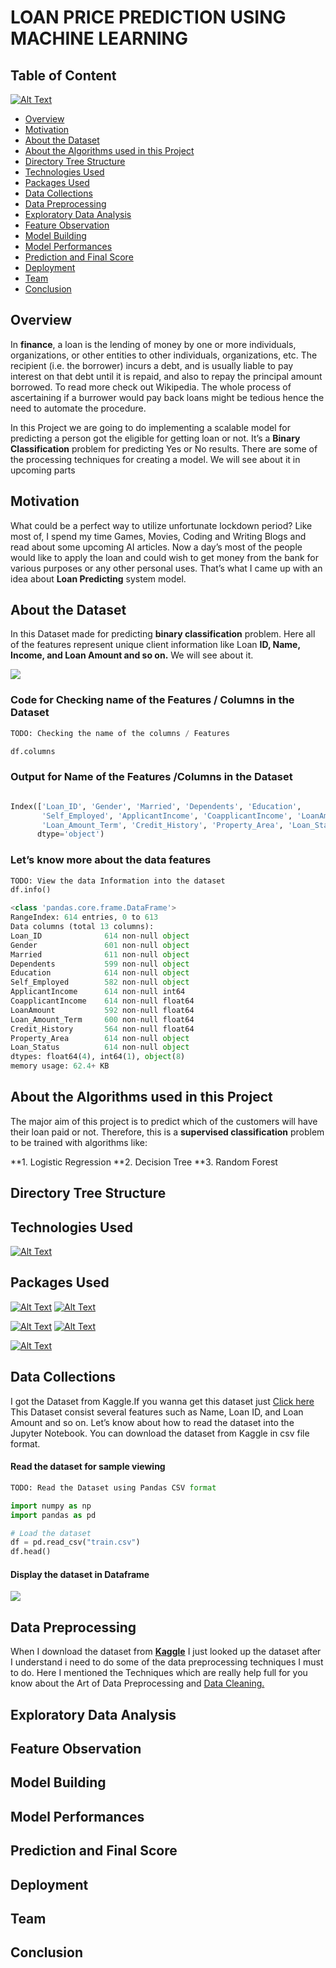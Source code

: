 # LOAN PRICE PREDICTION USING MACHINE LEARNING #
## Table of Content ##

[![Alt Text](Images/1.png)](https://medium.com/@Nivitus./loan-price-prediction-using-machine-learning-b585aafa3e7)

- [Overview](#overview)
- [Motivation](#motivation)
- [About the Dataset](#about-the-dataset)
- [About the Algorithms used in this Project](#about-the-algorithms-used-in-this-project)
- [Directory Tree Structure](#directory-tree-structure) 
- [Technologies Used](#technologies-used) 
- [Packages Used](#packages-used)
- [Data Collections](#data-collections)
- [Data Preprocessing](#data-preprocessing)
- [Exploratory Data Analysis](#exploratory-data-analysis)
- [Feature Observation](#feature-observation)
- [Model Building](#model-building)
- [Model Performances](#model-performances)
- [Prediction and Final Score](#prediction-and-final-score)
- [Deployment](#deployment)
- [Team](#team)
- [Conclusion](#conclusion)


## Overview

In **finance**, a loan is the lending of money by one or more individuals, organizations, or other entities to other individuals, organizations, etc. The recipient (i.e. the borrower) incurs a debt, and is usually liable to pay interest on that debt until it is repaid, and also to repay the principal amount borrowed. To read more check out Wikipedia. The whole process of ascertaining if a burrower would pay back loans might be tedious hence the need to automate the procedure.

In this Project we are going to do implementing a scalable model for predicting a person got the eligible for getting loan or not. It’s a **Binary Classification** problem for predicting Yes or No results. There are some of the processing techniques for creating a model. We will see about it in upcoming parts

## Motivation

What could be a perfect way to utilize unfortunate lockdown period? Like most of, I spend my time Games, Movies, Coding and Writing Blogs and read about some upcoming AI articles. Now a day’s most of the people would like to apply the loan and could wish to get money from the bank for various purposes or any other personal uses. That’s what I came up with an idea about **Loan Predicting** system model.


## About the Dataset

In this Dataset made for predicting **binary classification** problem. Here all of the features represent unique client information like Loan **ID, Name, Income, and Loan Amount and so on.** We will see about it.

![](Images/12.JPG)

### Code for Checking name of the Features / Columns in the Dataset

``` python
TODO: Checking the name of the columns / Features

df.columns
```
### Output for Name of the Features /Columns in the Dataset

``` python

Index(['Loan_ID', 'Gender', 'Married', 'Dependents', 'Education',
       'Self_Employed', 'ApplicantIncome', 'CoapplicantIncome', 'LoanAmount',
       'Loan_Amount_Term', 'Credit_History', 'Property_Area', 'Loan_Status'],
      dtype='object')
```
### Let’s know more about the data features

``` python
TODO: View the data Information into the dataset
df.info()
```

``` python
<class 'pandas.core.frame.DataFrame'>
RangeIndex: 614 entries, 0 to 613
Data columns (total 13 columns):
Loan_ID              614 non-null object
Gender               601 non-null object
Married              611 non-null object
Dependents           599 non-null object
Education            614 non-null object
Self_Employed        582 non-null object
ApplicantIncome      614 non-null int64
CoapplicantIncome    614 non-null float64
LoanAmount           592 non-null float64
Loan_Amount_Term     600 non-null float64
Credit_History       564 non-null float64
Property_Area        614 non-null object
Loan_Status          614 non-null object
dtypes: float64(4), int64(1), object(8)
memory usage: 62.4+ KB
```
## About the Algorithms used in this Project

The major aim of this project is to predict which of the customers will have their loan paid or not. Therefore, this is a **supervised classification** problem to be trained with algorithms like:

**1. Logistic Regression
**2. Decision Tree
**3. Random Forest


## Directory Tree Structure


## Technologies Used

[![Alt Text](Images/19.JPG)](https://www.python.org/)

## Packages Used

[![Alt Text](Images/14.png)](https://numpy.org/doc/)  [![Alt Text](Images/15.png)](https://pandas.pydata.org/)    

[![Alt Text](Images/16.png)](https://seaborn.pydata.org/)  [![Alt Text](Images/17.jpg)](https://matplotlib.org/)
  
[![Alt Text](Images/0.JPG)](https://scikit-learn.org/stable/)


## Data Collections

I got the Dataset from Kaggle.If you wanna get this dataset just [Click here](https://www.kaggle.com/altruistdelhite04/loan-prediction-problem-dataset) This Dataset consist several features such as Name, Loan ID, and Loan Amount and so on. Let’s know about how to read the dataset into the Jupyter Notebook. You can download the dataset from Kaggle in csv file format.

#### Read the dataset for sample viewing

``` python
TODO: Read the Dataset using Pandas CSV format

import numpy as np
import pandas as pd

# Load the dataset
df = pd.read_csv("train.csv") 
df.head()
```

#### Display the dataset in Dataframe

![](Images/13.JPG)

## Data Preprocessing

When I download the dataset from **[Kaggle](https://www.kaggle.com/altruistdelhite04/loan-prediction-problem-dataset)** I just looked up the dataset after I understand i need to do some of the data preprocessing techniques I must to do. Here I mentioned the Techniques which are really help full for you know about the Art of Data Preprocessing and [Data Cleaning.](https://towardsdatascience.com/the-art-of-cleaning-your-data-b713dbd49726)


## Exploratory Data Analysis


## Feature Observation


## Model Building


## Model Performances


## Prediction and Final Score


## Deployment


## Team


## Conclusion
